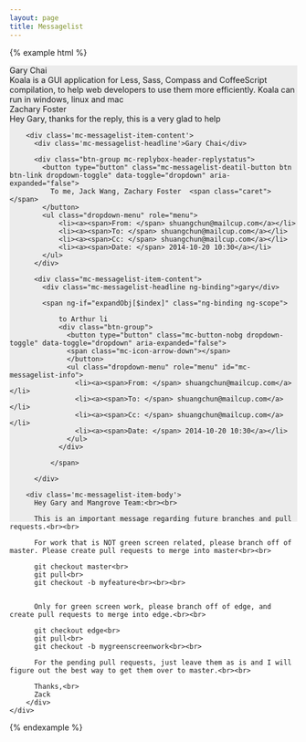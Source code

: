 ```yaml
---
layout: page
title: Messagelist
---
```


{% example html %}

<div style='height:800px;width:100%;background-color:#ececec'>
  <div class='mc-messagelist'>
    <div class='mc-section'>
      <div class='mc-messagelist-item'>
        <div class='mc-messagelist-item-left'>
          <div class='mc-avatar-mid'></div>
        </div>
        <div class='mc-messagelist-item-content'>
          <div class='mc-messagelist-headline'>Gary Chai</div>
          <div class='mc-messagelist-content'>Koala is a GUI application for Less, Sass, Compass and CoffeeScript compilation, to help web developers to use them more efficiently. Koala can run in windows, linux and mac</div>
        </div>
        <span class='divider'></span>
      </div>
      <div class='mc-messagelist-item'>
        <div class='mc-messagelist-item-left'>
          <div class='mc-avatar-mid'></div>
        </div>
        <div class='mc-messagelist-item-content'>
          <div class='mc-messagelist-headline'>Zachary Foster</div>
          <div class='mc-messagelist-content'>Hey Gary, thanks for the reply, this is a very glad to help</div>
        </div>
      </div>
    </div>
  </div>

  <div class='mc-messagelist'>
    <div class='mc-section'>
      <div class='mc-messagelist-item'>
        <div class='mc-messagelist-item-left'>
          <div class='mc-avatar-mid'></div>
        </div>

        <div class='mc-messagelist-item-content'>
          <div class='mc-messagelist-headline'>Gary Chai</div>

          <div class="btn-group mc-replybox-header-replystatus">
            <button type="button" class="mc-messagelist-deatil-button btn btn-link dropdown-toggle" data-toggle="dropdown" aria-expanded="false">
              To me, Jack Wang, Zachary Foster  <span class="caret"></span>
            </button>
            <ul class="dropdown-menu" role="menu">
                <li><a><span>From: </span> shuangchun@mailcup.com</a></li>
                <li><a><span>To: </span> shuangchun@mailcup.com</a></li>
                <li><a><span>Cc: </span> shuangchun@mailcup.com</a></li>
                <li><a><span>Date: </span> 2014-10-20 10:30</a></li>
            </ul>
          </div>

          <div class="mc-messagelist-item-content">
            <div class="mc-messagelist-headline ng-binding">gary</div>
            
            <span ng-if="expandObj[$index]" class="ng-binding ng-scope">
                
                to Arthur li
                <div class="btn-group">
                  <button type="button" class="mc-button-nobg dropdown-toggle" data-toggle="dropdown" aria-expanded="false">
                  <span class="mc-icon-arrow-down"></span>
                  </button>
                  <ul class="dropdown-menu" role="menu" id="mc-messagelist-info">
                    <li><a><span>From: </span> shuangchun@mailcup.com</a></li>
                    <li><a><span>To: </span> shuangchun@mailcup.com</a></li>
                    <li><a><span>Cc: </span> shuangchun@mailcup.com</a></li>
                    <li><a><span>Date: </span> 2014-10-20 10:30</a></li>
                  </ul>
                </div>
               
              </span>
            
          </div>

        <div class='mc-messagelist-item-body'>
          Hey Gary and Mangrove Team:<br><br>

          This is an important message regarding future branches and pull requests.<br><br>

          For work that is NOT green screen related, please branch off of master. Please create pull requests to merge into master<br><br>

          git checkout master<br>
          git pull<br>
          git checkout -b myfeature<br><br><br>


          Only for green screen work, please branch off of edge, and create pull requests to merge into edge.<br><br>

          git checkout edge<br>
          git pull<br>
          git checkout -b mygreenscreenwork<br><br>

          For the pending pull requests, just leave them as is and I will figure out the best way to get them over to master.<br><br>

          Thanks,<br>
          Zack
        </div>
    </div>
  </div>

</div>

{% endexample %}